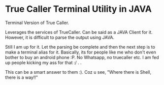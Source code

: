 True Caller Terminal Utility in JAVA
====================================

Terminal Version of True Caller.

Leverages the services of TrueCaller. Can be said as a JAVA Client for it. However, it is difficult to parse the output using JAVA.

Still I am up for it. Let the parsing be complete and then the next step is to make a terminal alias for it. Basically, its for people like me who don't even bother to buy an android phone :P. No Whatsapp, no truecaller etc. I am fed up people kicking my ass for that :/ . .

This can be a smart answer to them :). Coz u see, "Where there is Shell, there is a way!!"

